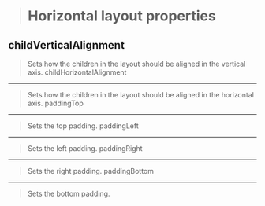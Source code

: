 >Horizontal layout properties
>============================
>
childVerticalAlignment
----------------------
>Sets how the children in the layout should be aligned in the vertical axis.
childHorizontalAlignment
------------------------
>Sets how the children in the layout should be aligned in the horizontal axis.
paddingTop
----------
>Sets the top padding.
paddingLeft
-----------
>Sets the left padding.
paddingRight
------------
>Sets the right padding.
paddingBottom
-------------
>Sets the bottom padding.
